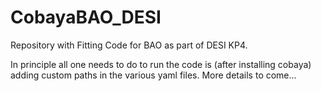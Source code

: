 # CobayaBAO_DESI
Repository with Fitting Code for BAO as part of DESI KP4.

In principle all one needs to do to run the code is (after installing cobaya) adding custom paths in the various yaml files. More details to come...

